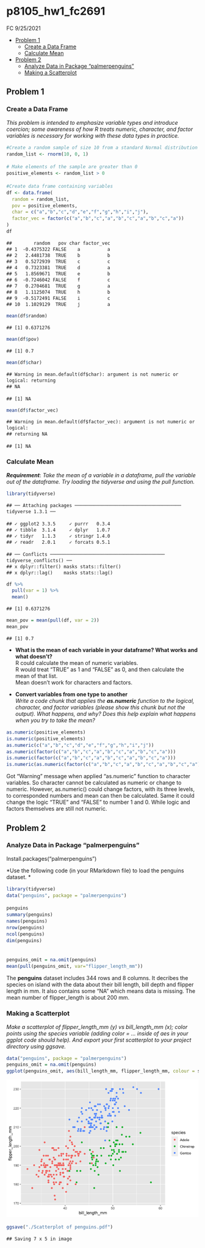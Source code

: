 p8105\_hw1\_fc2691
================
FC
9/25/2021

-   [Problem 1](#problem-1)
    -   [Create a Data Frame](#create-a-data-frame)
    -   [Calculate Mean](#calculate-mean)
-   [Problem 2](#problem-2)
    -   [Analyze Data in Package
        “palmerpenguins”](#analyze-data-in-package-palmerpenguins)
    -   [Making a Scatterplot](#making-a-scatterplot)

## Problem 1

### Create a Data Frame

*This problem is intended to emphasize variable types and introduce
coercion; some awareness of how R treats numeric, character, and factor
variables is necessary for working with these data types in practice.*

``` r
#Create a random sample of size 10 from a standard Normal distribution
random_list <- rnorm(10, 0, 1)  

# Make elements of the sample are greater than 0
positive_elements <- random_list > 0  

#Create data frame containing variables
df <- data.frame(
  random = random_list,
  pov = positive_elements,
  char = c("a","b","c","d","e","f","g","h","i","j"),
  factor_vec = factor(c("a","b","c","a","b","c","a","b","c","a"))
)
df
```

    ##        random   pov char factor_vec
    ## 1  -0.4375322 FALSE    a          a
    ## 2   2.4481738  TRUE    b          b
    ## 3   0.5272939  TRUE    c          c
    ## 4   0.7323381  TRUE    d          a
    ## 5   1.8569671  TRUE    e          b
    ## 6  -0.7246042 FALSE    f          c
    ## 7   0.2704681  TRUE    g          a
    ## 8   1.1125074  TRUE    h          b
    ## 9  -0.5172491 FALSE    i          c
    ## 10  1.1029129  TRUE    j          a

``` r
mean(df$random)
```

    ## [1] 0.6371276

``` r
mean(df$pov)
```

    ## [1] 0.7

``` r
mean(df$char)
```

    ## Warning in mean.default(df$char): argument is not numeric or logical: returning
    ## NA

    ## [1] NA

``` r
mean(df$factor_vec)
```

    ## Warning in mean.default(df$factor_vec): argument is not numeric or logical:
    ## returning NA

    ## [1] NA

### Calculate Mean

***Requirement***: *Take the mean of a variable in a dataframe, pull the
variable out of the dataframe. Try loading the tidyverse and using the
pull function.*

``` r
library(tidyverse)
```

    ## ── Attaching packages ─────────────────────────────────────── tidyverse 1.3.1 ──

    ## ✓ ggplot2 3.3.5     ✓ purrr   0.3.4
    ## ✓ tibble  3.1.4     ✓ dplyr   1.0.7
    ## ✓ tidyr   1.1.3     ✓ stringr 1.4.0
    ## ✓ readr   2.0.1     ✓ forcats 0.5.1

    ## ── Conflicts ────────────────────────────────────────── tidyverse_conflicts() ──
    ## x dplyr::filter() masks stats::filter()
    ## x dplyr::lag()    masks stats::lag()

``` r
df %>%
  pull(var = 1) %>% 
  mean()
```

    ## [1] 0.6371276

``` r
mean_pov = mean(pull(df, var = 2))
mean_pov
```

    ## [1] 0.7

-   **What is the mean of each variable in your dataframe? What works
    and what doesn’t?**  
    R could calculate the mean of numeric variables.  
    R would treat “TRUE” as 1 and “FALSE” as 0, and then calculate the
    mean of that list.  
    Mean doesn’t work for characters and factors.

-   **Convert variables from one type to another**  
    *Write a code chunk that applies the **as.numeric** function to the
    logical, character, and factor variables (please show this chunk but
    not the output). What happens, and why? Does this help explain what
    happens when you try to take the mean?*

``` r
as.numeric(positive_elements)
is.numeric(positive_elements)
as.numeric(c("a","b","c","d","e","f","g","h","i","j")) 
as.numeric(factor(c("a","b","c","a","b","c","a","b","c","a")))
is.numeric(factor(c("a","b","c","a","b","c","a","b","c","a")))
is.numeric(as.numeric(factor(c("a","b","c","a","b","c","a","b","c","a"))))
```

Got “Warning” message when applied “as.numeric” function to character
variables. So character cannot be calculated as numeric or change to
numeric. However, as.numeric() could change factors, with its three
levels, to corresponded numbers and mean can then be calculated. Same it
could change the logic “TRUE” and “FALSE” to number 1 and 0. While logic
and factors themselves are still not numeric.

## Problem 2

### Analyze Data in Package “palmerpenguins”

Install.packages(“palmerpenguins”)

*Use the following code (in your RMarkdown file) to load the penguins
dataset. *

``` r
library(tidyverse)
data("penguins", package = "palmerpenguins")

penguins
summary(penguins)
names(penguins)
nrow(penguins)
ncol(penguins)
dim(penguins)


penguins_omit = na.omit(penguins)
mean(pull(penguins_omit, var="flipper_length_mm"))
```

The **penguins** dataset includes 344 rows and 8 columns. It decribes
the species on island with the data about their bill length, bill depth
and flipper length in mm. It also contains some “NA” which means data is
missing. The mean number of flipper\_length is about 200 mm.

### Making a Scatterplot

*Make a scatterplot of flipper\_length\_mm (y) vs bill\_length\_mm (x);
color points using the species variable (adding color = … inside of aes
in your ggplot code should help). And export your first scatterplot to
your project directory using ggsave.*

``` r
data("penguins", package = "palmerpenguins")
penguins_omit = na.omit(penguins)
ggplot(penguins_omit, aes(bill_length_mm, flipper_length_mm, colour = species)) + geom_point()
```

![](p8105_hw1_fc2691_files/figure-gfm/unnamed-chunk-5-1.png)<!-- -->

``` r
ggsave("./Scatterplot of penguins.pdf")
```

    ## Saving 7 x 5 in image
